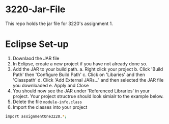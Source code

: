 # 3220-Jar-File
This repo holds the jar file for 3220's assignment 1.

# Eclipse Set-up
1. Downlaod the JAR file
2. In Eclipse, create a new project if you have not already done so.
3. Add the JAR to your build path.
  a. Right click your project
  b. Click 'Build Path' then 'Configure Build Path'
  c. Click on 'Libaries' and then 'Classpath'
  d. Click 'Add External JARs...' and then selected the JAR file you downloaded
  e. Apply and Close
4. You should now see the JAR under 'Referenced Libraries' in your project. Your project structrue should look simialr to the example below.
5. Delete the file
```module-info.class```
7. Import the classes into your project
``` bash
import assignmentOne3220.*;
```
